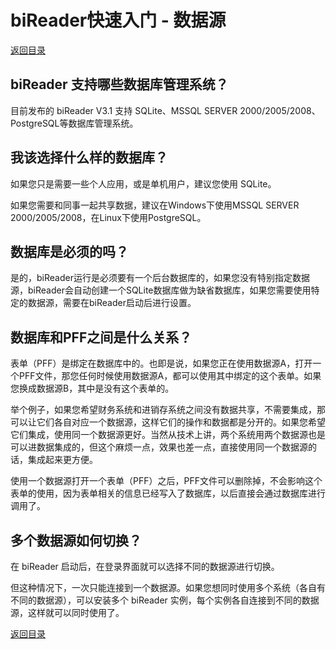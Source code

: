 # biReader快速入门 - 数据源

[返回目录](/bireader_quickstart)

## biReader 支持哪些数据库管理系统？

目前发布的 biReader V3.1 支持 SQLite、MSSQL SERVER 2000/2005/2008、PostgreSQL等数据库管理系统。

## 我该选择什么样的数据库？

如果您只是需要一些个人应用，或是单机用户，建议您使用 SQLite。

如果您需要和同事一起共享数据，建议在Windows下使用MSSQL SERVER 2000/2005/2008，在Linux下使用PostgreSQL。

## 数据库是必须的吗？

是的，biReader运行是必须要有一个后台数据库的，如果您没有特别指定数据源，biReader会自动创建一个SQLite数据库做为缺省数据库，如果您需要使用特定的数据源，需要在biReader启动后进行设置。

## 数据库和PFF之间是什么关系？

表单（PFF）是绑定在数据库中的。也即是说，如果您正在使用数据源A，打开一个PFF文件，那您任何时候使用数据源A，都可以使用其中绑定的这个表单。如果您换成数据源B，其中是没有这个表单的。

举个例子，如果您希望财务系统和进销存系统之间没有数据共享，不需要集成，那可以让它们各自对应一个数据源，这样它们的操作和数据都是分开的。如果您希望它们集成，使用同一个数据源更好。当然从技术上讲，两个系统用两个数据源也是可以进数据集成的，但这个麻烦一点，效果也差一点，直接使用同一个数据源的话，集成起来更方便。

使用一个数据源打开一个表单（PFF）之后，PFF文件可以删除掉，不会影响这个表单的使用，因为表单相关的信息已经写入了数据库，以后直接会通过数据库进行调用了。

## 多个数据源如何切换？

在 biReader 启动后，在登录界面就可以选择不同的数据源进行切换。

但这种情况下，一次只能连接到一个数据源。如果您想同时使用多个系统（各自有不同的数据源），可以安装多个 biReader 实例，每个实例各自连接到不同的数据源，这样就可以同时使用了。

[返回目录](/bireader_quickstart)
